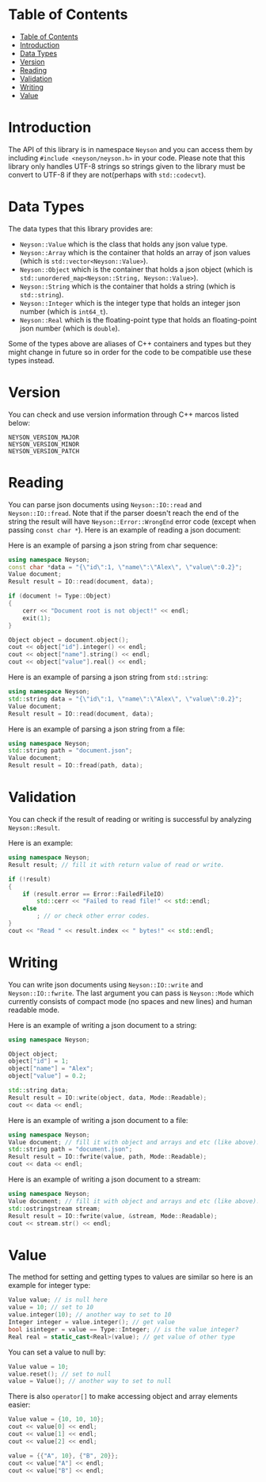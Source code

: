 # Table of Contents
- [Table of Contents](#table-of-contents)
- [Introduction](#introduction)
- [Data Types](#data-types)
- [Version](#version)
- [Reading](#reading)
- [Validation](#validation)
- [Writing](#writing)
- [Value](#value)

# Introduction
The API of this library is in namespace ```Neyson``` and you can access them by including ```#include <neyson/neyson.h>``` in your code. Please note that this library only handles UTF-8 strings so strings given to the library must be convert to UTF-8 if they are not(perhaps with ```std::codecvt```).

# Data Types
The data types that this library provides are:

+ ```Neyson::Value``` which is the class that holds any json value type.
+ ```Neyson::Array``` which is the container that holds an array of json values (which is ```std::vector<Neyson::Value>```).
+ ```Neyson::Object``` which is the container that holds a json object (which is ```std::unordered_map<Neyson::String, Neyson::Value>```).
+ ```Neyson::String``` which is the container that holds a string (which is ```std::string```).
+ ```Neyson::Integer``` which is the integer type that holds an integer json number (which is ```int64_t```).
+ ```Neyson::Real``` which is the floating-point type that holds an floating-point json number (which is ```double```).

Some of the types above are aliases of C++ containers and types but they might change in future so in order for the code to be compatible use these types instead.

# Version
You can check and use version information through C++ marcos listed below:

```
NEYSON_VERSION_MAJOR
NEYSON_VERSION_MINOR
NEYSON_VERSION_PATCH
```

# Reading
You can parse json documents using ```Neyson::IO::read``` and ```Neyson::IO::fread```. Note that if the parser doesn't reach the end of the string the result will have ```Neyson::Error::WrongEnd``` error code (except when passing ```const char *```). Here is an example of reading a json document:

Here is an example of parsing a json string from char sequence:

``` c++
using namespace Neyson;
const char *data = "{\"id\":1, \"name\":\"Alex\", \"value\":0.2}";
Value document;
Result result = IO::read(document, data);

if (document != Type::Object)
{
    cerr << "Document root is not object!" << endl;
    exit(1);
}

Object object = document.object();
cout << object["id"].integer() << endl;
cout << object["name"].string() << endl;
cout << object["value"].real() << endl;
```

Here is an example of parsing a json string from ```std::string```:

``` c++
using namespace Neyson;
std::string data = "{\"id\":1, \"name\":\"Alex\", \"value\":0.2}";
Value document;
Result result = IO::read(document, data);
```

Here is an example of parsing a json string from a file:

``` c++
using namespace Neyson;
std::string path = "document.json";
Value document;
Result result = IO::fread(path, data);
```

# Validation
You can check if the result of reading or writing is successful by analyzing ```Neyson::Result```.

Here is an example:

``` c++
using namespace Neyson;
Result result; // fill it with return value of read or write.

if (!result)
{
    if (result.error == Error::FailedFileIO)
        std::cerr << "Failed to read file!" << std::endl;
    else
        ; // or check other error codes.
}
cout << "Read " << result.index << " bytes!" << std::endl;
```

# Writing
You can write json documents using ```Neyson::IO::write``` and ```Neyson::IO::fwrite```. The last argument you can pass is ```Neyson::Mode``` which currently consists of compact mode (no spaces and new lines) and human readable mode.

Here is an example of writing a json document to a string:

``` c++
using namespace Neyson;

Object object;
object["id"] = 1;
object["name"] = "Alex";
object["value"] = 0.2;

std::string data;
Result result = IO::write(object, data, Mode::Readable);
cout << data << endl;
```

Here is an example of writing a json document to a file:

``` c++
using namespace Neyson;
Value document; // fill it with object and arrays and etc (like above).
std::string path = "document.json";
Result result = IO::fwrite(value, path, Mode::Readable);
cout << data << endl;
```

Here is an example of writing a json document to a stream:

``` c++
using namespace Neyson;
Value document; // fill it with object and arrays and etc (like above).
std::ostringstream stream;
Result result = IO::fwrite(value, &stream, Mode::Readable);
cout << stream.str() << endl;
```

# Value
The method for setting and getting types to values are similar so here is an example for integer type:

``` c++
Value value; // is null here
value = 10; // set to 10
value.integer(10); // another way to set to 10
Integer integer = value.integer(); // get value
bool isinteger = value == Type::Integer; // is the value integer?
Real real = static_cast<Real>(value); // get value of other type
```

You can set a value to null by:

``` c++
Value value = 10;
value.reset(); // set to null
value = Value(); // another way to set to null
```

There is also ```operator[]``` to make accessing object and array elements easier:

``` c++
Value value = {10, 10, 10};
cout << value[0] << endl;
cout << value[1] << endl;
cout << value[2] << endl;

value = {{"A", 10}, {"B", 20}};
cout << value["A"] << endl;
cout << value["B"] << endl;
```
